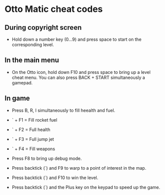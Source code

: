 # Otto Matic cheat codes

## During copyright screen

- Hold down a number key (0...9) and press space to start on the corresponding level.

## In the main menu

- On the Otto icon, hold down F10 and press space to bring up a level cheat menu. You can also press BACK + START simultaneously  a gamepad.

## In game

- Press B, R, I simultaneously to fill heealth and fuel.

- \` + F1 = Fill rocket fuel

- \` + F2 = Full health

- \` + F3 = Full jump jet

- \` + F4 = Fill weapons

- Press F8 to bring up debug mode.

- Press backtick (\`) and F9 to warp to a point of interest in the map.

- Press backtick (\`) and F10 to win the level.

- Press backtick (\`) and the Plus key on the keypad to speed up the game.
